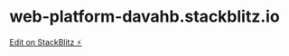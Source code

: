 # web-platform-davahb.stackblitz.io

[Edit on StackBlitz ⚡️](https://stackblitz.com/edit/web-platform-hyfldy)